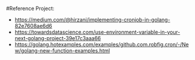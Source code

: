 #Reference Project:

- https://medium.com/@hirzani/implementing-cronjob-in-golang-82e7608ae6d6
- https://towardsdatascience.com/use-environment-variable-in-your-next-golang-project-39e17c3aaa66
- https://golang.hotexamples.com/examples/github.com.robfig.cron/-/New/golang-new-function-examples.html
